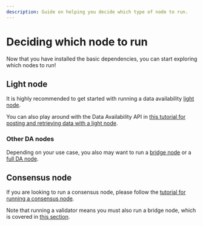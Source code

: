 ```yaml
---
description: Guide on helping you decide which type of node to run.
---
```


# Deciding which node to run

Now that you have installed the basic dependencies,
you can start exploring which nodes to run!

## Light node

It is highly recommended to
get started with running a data availability [light node](./light-node.md).

You can also play around with the Data Availability API in
[this tutorial for posting and retrieving data with a light node](../developers/node-tutorial.md).

### Other DA nodes

Depending on your use case, you also may want to run a [bridge node](./bridge-node.md)
or a [full DA node](./full-storage-node.md).

## Consensus node

If you are looking to run a consensus node, please follow the
[tutorial for running a consensus node](./full-consensus-node.md).

Note that running a validator means you must also run a bridge node,
which is covered in [this section](./bridge-node.md).
